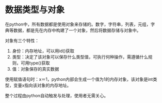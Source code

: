 # 数据类型与对象

在python中，所有数据都是使用对象来存储的。数字，字符串，列表，元组，字典等数据，都是先在内存中构建了一个对象，然后将数据存储与对象中。

  
对象有三个特性：

1. 身份：内存地址，可以用id\(\)获取
2. 类型：决定了该对象可以保存什么类型值，可执行何种操作，需遵循什么规则，可用type\(\)获取
3. 值：对象保存的真实数据

使用赋值语句时：x＝1，python内部会生成一个值为1的内存对象，该对象是int类型，变量x指向该对象的内存地址。

整个过程由python自动触发与处理，使用者无需关心。

